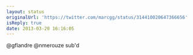 ```yaml
---
layout: status
originalUrl: 'https://twitter.com/marcgg/status/314410020647366656'
isReply: true
date: 2013-03-20 16:16:05
---
```


@gflandre @nmerouze sub'd
